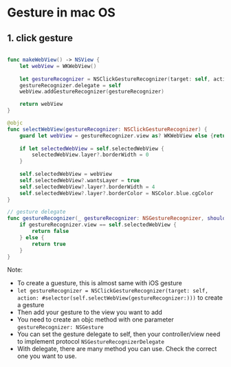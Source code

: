 # Gesture in mac OS

## 1. click gesture

```swift

func makeWebView() -> NSView {
    let webView = WKWebView()
    
    let gestureRecognizer = NSClickGestureRecognizer(target: self, action: #selector(self.selectWebView(gestureRecognizer:)))
    gestureRecognizer.delegate = self
    webView.addGestureRecognizer(gestureRecognizer)

    return webView
}

@objc
func selectWebView(gestureRecognizer: NSClickGestureRecognizer) {
    guard let webView = gestureRecognizer.view as? WKWebView else {return}
    
    if let selectedWebView = self.selectedWebView {
        selectedWebView.layer?.borderWidth = 0
    }
    
    self.selectedWebView = webView
    self.selectedWebView?.wantsLayer = true
    self.selectedWebView?.layer?.borderWidth = 4
    self.selectedWebView?.layer?.borderColor = NSColor.blue.cgColor
}

// gesture delegate
func gestureRecognizer(_ gestureRecognizer: NSGestureRecognizer, shouldAttemptToRecognizeWith event: NSEvent) -> Bool {
    if gestureRecognizer.view == self.selectedWebView {
        return false
    } else {
        return true
    }
}
```

Note:

-   To create a guesture, this is almost same with iOS gesture
-   `let gestureRecognizer = NSClickGestureRecognizer(target: self, action: #selector(self.selectWebView(gestureRecognizer:)))` to create a gesture
-   Then add your gesture to the view you want to add
-   You need to create an objc method with one parameter `gestureRecognizer: NSGesture`
-   You can set the gesture delegate to self, then your controller/view need to implement protocol `NSGestureRecognizerDelegate`
-   With delegate, there are many method you can use. Check the correct one you want to use.